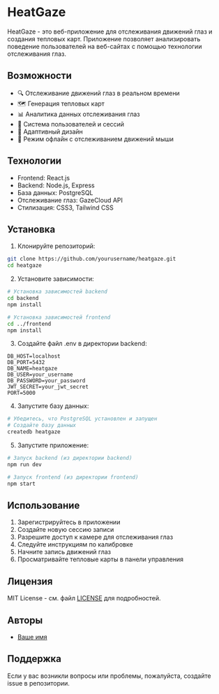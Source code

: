 # HeatGaze

HeatGaze - это веб-приложение для отслеживания движений глаз и создания тепловых карт. Приложение позволяет анализировать поведение пользователей на веб-сайтах с помощью технологии отслеживания глаз.

## Возможности

- 🔍 Отслеживание движений глаз в реальном времени
- 🗺️ Генерация тепловых карт
- 📊 Аналитика данных отслеживания глаз
- 👥 Система пользователей и сессий
- 📱 Адаптивный дизайн
- 🔄 Режим офлайн с отслеживанием движений мыши

## Технологии

- Frontend: React.js
- Backend: Node.js, Express
- База данных: PostgreSQL
- Отслеживание глаз: GazeCloud API
- Стилизация: CSS3, Tailwind CSS

## Установка

1. Клонируйте репозиторий:
```bash
git clone https://github.com/yourusername/heatgaze.git
cd heatgaze
```

2. Установите зависимости:
```bash
# Установка зависимостей backend
cd backend
npm install

# Установка зависимостей frontend
cd ../frontend
npm install
```

3. Создайте файл .env в директории backend:
```env
DB_HOST=localhost
DB_PORT=5432
DB_NAME=heatgaze
DB_USER=your_username
DB_PASSWORD=your_password
JWT_SECRET=your_jwt_secret
PORT=5000
```

4. Запустите базу данных:
```bash
# Убедитесь, что PostgreSQL установлен и запущен
# Создайте базу данных
createdb heatgaze
```

5. Запустите приложение:
```bash
# Запуск backend (из директории backend)
npm run dev

# Запуск frontend (из директории frontend)
npm start
```

## Использование

1. Зарегистрируйтесь в приложении
2. Создайте новую сессию записи
3. Разрешите доступ к камере для отслеживания глаз
4. Следуйте инструкциям по калибровке
5. Начните запись движений глаз
6. Просматривайте тепловые карты в панели управления

## Лицензия

MIT License - см. файл [LICENSE](LICENSE) для подробностей.

## Авторы

- [Ваше имя](https://github.com/yourusername)

## Поддержка

Если у вас возникли вопросы или проблемы, пожалуйста, создайте issue в репозитории. 